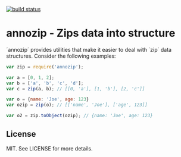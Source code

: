 [![build status](https://secure.travis-ci.org/annojs/zip.png)](http://travis-ci.org/annojs/zip)
# annozip - Zips data into structure

´annozip´ provides utilities that make it easier to deal with ´zip´ data structures. Consider the following examples:

```js
var zip = require('annozip');

var a = [0, 1, 2];
var b = ['a', 'b', 'c', 'd'];
var c = zip(a, b); // [[0, 'a'], [1, 'b'], [2, 'c']]

var o = {name: 'Joe', age: 123}
var ozip = zip(o); // [['name', 'Joe'], ['age', 123]]

var o2 = zip.toObject(ozip); // {name: 'Joe', age: 123}
```

## License

MIT. See LICENSE for more details.

